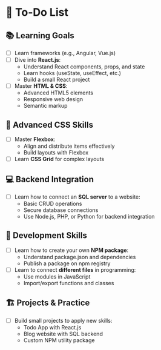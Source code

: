 # 🚀 To-Do List

## 📚 Learning Goals

- [ ] Learn frameworks (e.g., Angular, Vue.js)
- [ ] Dive into **React.js**:
  - Understand React components, props, and state
  - Learn hooks (useState, useEffect, etc.)
  - Build a small React project
- [ ] Master **HTML & CSS**:
  - Advanced HTML5 elements
  - Responsive web design
  - Semantic markup

## 🎯 Advanced CSS Skills

- [ ] Master **Flexbox**:
  - Align and distribute items effectively
  - Build layouts with Flexbox
- [ ] Learn **CSS Grid** for complex layouts

## 💻 Backend Integration

- [ ] Learn how to connect an **SQL server** to a website:
  - Basic CRUD operations
  - Secure database connections
  - Use Node.js, PHP, or Python for backend integration

## 🔧 Development Skills

- [ ] Learn how to create your own **NPM package**:
  - Understand package.json and dependencies
  - Publish a package on npm registry
- [ ] Learn to connect **different files** in programming:
  - Use modules in JavaScript
  - Import/export functions and classes

## 🏗️ Projects & Practice

- [ ] Build small projects to apply new skills:
  - Todo App with React.js
  - Blog website with SQL backend
  - Custom NPM utility package
